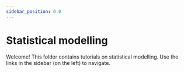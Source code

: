 ```yaml
---
sidebar_position: 0.0
---
```


# Statistical modelling

Welcome!  This folder contains tutorials on statistical modelling.
Use the links in the sidebar (on the left) to navigate.
